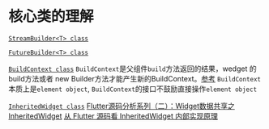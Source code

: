# 核心类的理解


[`StreamBuilder<T> class`][1]

[`FutureBuilder<T> class`][3]

[`BuildContext class`][2]
`BuildContext`是父组件`build`方法返回的结果，wedget 的build方法或者 new Builder方法才能产生新的BuildContext。[参考][4]
`BuildContext`本质上是`element object`, `BuildContext`的接口不鼓励直接操作`element object`

[`InheritedWidget class`][6]
[Flutter源码分析系列（二）：Widget数据共享之InheritedWidget][7]
[从 Flutter 源码看 InheritedWidget 内部实现原理][8]


[1]:https://docs.flutter.io/flutter/widgets/StreamBuilder-class.html
[2]:https://docs.flutter.io/flutter/widgets/BuildContext-class.html
[3]:https://docs.flutter.io/flutter/widgets/FutureBuilder-class.html
[4]:https://flutterbyexample.com/build-context-class
[5]:https://www.jianshu.com/p/9e5f4c81cc7d "中文基本语法讲解"
[6]:https://docs.flutter.io/flutter/widgets/InheritedWidget-class.html
[7]:https://www.jianshu.com/p/02f69153ad86
[8]:https://loveky.github.io/2018/07/18/how-flutter-inheritedwidget-works/